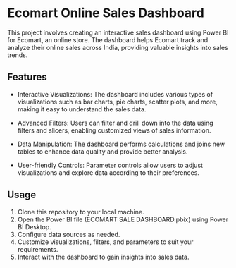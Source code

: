 # Ecomart Online Sales Dashboard

This project involves creating an interactive sales dashboard using Power BI for Ecomart, an online store. The dashboard helps Ecomart track and analyze their online sales across India, providing valuable insights into sales trends.

## Features

- Interactive Visualizations: The dashboard includes various types of visualizations such as bar charts, pie charts, scatter plots, and more, making it easy to understand the sales data.

- Advanced Filters: Users can filter and drill down into the data using filters and slicers, enabling customized views of sales information.

- Data Manipulation: The dashboard performs calculations and joins new tables to enhance data quality and provide better analysis.

- User-friendly Controls: Parameter controls allow users to adjust visualizations and explore data according to their preferences.

## Usage

1. Clone this repository to your local machine.
2. Open the Power BI file (ECOMART SALE DASHBOARD.pbix) using Power BI Desktop.
3. Configure data sources as needed.
4. Customize visualizations, filters, and parameters to suit your requirements.
5. Interact with the dashboard to gain insights into sales data.


